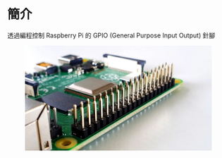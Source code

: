 # 簡介

透過編程控制 Raspberry Pi 的 GPIO (General Purpose Input Output) 針腳

<figure><img src="../.gitbook/assets/gpio-connector (1).jpg" alt=""><figcaption></figcaption></figure>

